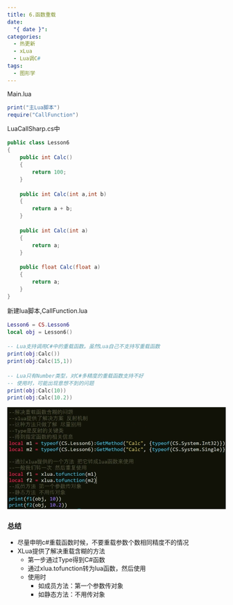 ```yaml
---
title: 6.函数重载
date:
  "{ date }": 
categories:
  - 热更新
  - xLua
  - Lua调C#
tags:
  - 图形学
---
```

Main.lua
```lua
print("主Lua脚本")
require("CallFunction")
```
LuaCallSharp.cs中
```C#
public class Lesson6
{
	public int Calc()
	{
		return 100;
	}

	public int Calc(int a,int b)
	{
		return a + b;
	}

	public int Calc(int a)
	{
		return a;
	}	
	
	public float Calc(float a)
	{
		return a;
	}	
}
```

新建lua脚本,CallFunction.lua
```lua
Lesson6 = CS.Lesson6
local obj = Lesson6()

-- Lua支持调用C#中的重载函数。虽然Lua自己不支持写重载函数
print(obj:Calc())
print(obj:Calc(15,1))

-- Lua只有Number类型，对C#多精度的重载函数支持不好
-- 使用时，可能出现意想不到的问题
print(obj:Calc(10))
print(obj:Calc(10.2))
```
![](../../../../img/beishang20250312221256243.png)
### 总结
- 尽量申明c#重载函数时候，不要重载参数个数相同精度不的情况
- XLua提供了解决重载含糊的方法
	- 第一步通过Type得到C#函数
	- 通过xlua.tofunction转为lua函数，然后使用
	- 使用时
		- 如成员方法：第一个参数传对象
		- 如静态方法：不用传对象
